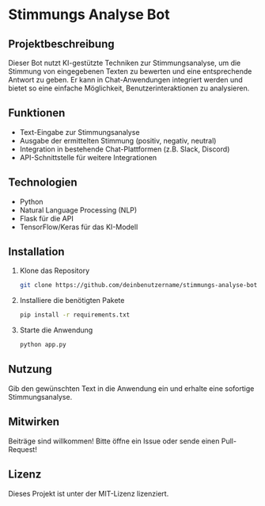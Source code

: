 # Stimmungs Analyse Bot

## Projektbeschreibung
Dieser Bot nutzt KI-gestützte Techniken zur Stimmungsanalyse, um die Stimmung von eingegebenen Texten zu bewerten und eine entsprechende Antwort zu geben. Er kann in Chat-Anwendungen integriert werden und bietet so eine einfache Möglichkeit, Benutzerinteraktionen zu analysieren.

## Funktionen
- Text-Eingabe zur Stimmungsanalyse
- Ausgabe der ermittelten Stimmung (positiv, negativ, neutral)
- Integration in bestehende Chat-Plattformen (z.B. Slack, Discord)
- API-Schnittstelle für weitere Integrationen

## Technologien
- Python
- Natural Language Processing (NLP)
- Flask für die API
- TensorFlow/Keras für das KI-Modell

## Installation
1. Klone das Repository
   ```bash
   git clone https://github.com/deinbenutzername/stimmungs-analyse-bot.git
   ```
2. Installiere die benötigten Pakete
   ```bash
   pip install -r requirements.txt
   ```
3. Starte die Anwendung
   ```bash
   python app.py
   ```

## Nutzung
Gib den gewünschten Text in die Anwendung ein und erhalte eine sofortige Stimmungsanalyse.

## Mitwirken
Beiträge sind willkommen! Bitte öffne ein Issue oder sende einen Pull-Request!

## Lizenz
Dieses Projekt ist unter der MIT-Lizenz lizenziert.

